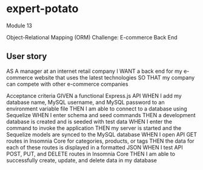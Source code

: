 # expert-potato
Module 13

Object-Relational Mapping (ORM) Challenge: E-commerce Back End

## User story
AS A manager at an internet retail company
I WANT a back end for my e-commerce website that uses the latest technologies
SO THAT my company can compete with other e-commerce companies

Acceptance criteria
GIVEN a functional Express.js API
WHEN I add my database name, MySQL username, and MySQL password to an environment variable file
THEN I am able to connect to a database using Sequelize
WHEN I enter schema and seed commands
THEN a development database is created and is seeded with test data
WHEN I enter the command to invoke the application
THEN my server is started and the Sequelize models are synced to the MySQL database
WHEN I open API GET routes in Insomnia Core for categories, products, or tags
THEN the data for each of these routes is displayed in a formatted JSON
WHEN I test API POST, PUT, and DELETE routes in Insomnia Core
THEN I am able to successfully create, update, and delete data in my database
